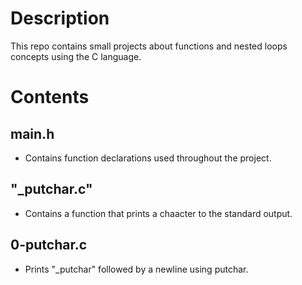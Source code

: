 # Description

This repo contains small projects about functions and nested loops concepts using the C language.

# Contents
## main.h
- Contains function declarations used throughout the project.
## "\_putchar.c"
- Contains a function that prints a chaacter to the standard output.
## 0-putchar.c 
- Prints "\_putchar" followed by a newline using putchar.
